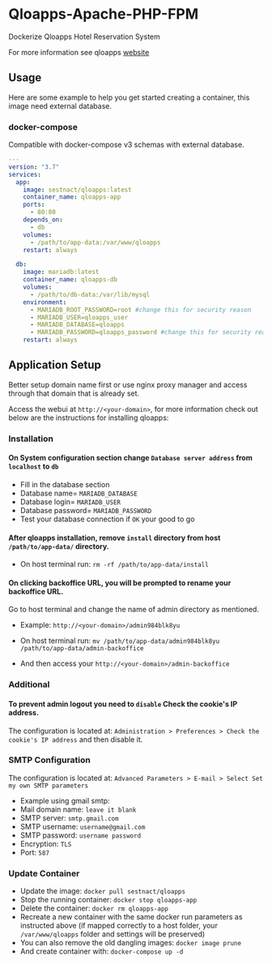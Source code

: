 <!-- DO NOT EDIT THIS FILE MANUALLY  -->
# Qloapps-Apache-PHP-FPM

Dockerize Qloapps Hotel Reservation System 

For more information see qloapps [website](https://qloapps.com/)

## Usage

Here are some example to help you get started creating a container, this image need external database.

### docker-compose 

Compatible with docker-compose v3 schemas with external database.

```yaml
---
version: "3.7"
services:
  app:
    image: sestnact/qloapps:latest
    container_name: qloapps-app
    ports:
      - 80:80
    depends_on:
      - db
    volumes:
      - /path/to/app-data:/var/www/qloapps
    restart: always

  db:
    image: mariadb:latest
    container_name: qloapps-db
    volumes:
      - /path/to/db-data:/var/lib/mysql
    environment:
      - MARIADB_ROOT_PASSWORD=root #change this for security reason
      - MARIADB_USER=qloapps_user
      - MARIADB_DATABASE=qloapps
      - MARIADB_PASSWORD=qloapps_password #change this for security reason
    restart: always
```
## Application Setup

Better setup domain name first or use nginx proxy manager and access through that domain that is already set.

Access the webui at `http://<your-domain>`, for more information check out below are the instructions for installing qloapps:

### Installation

#### On System configuration section change `Database server address` from `localhost` to `db` 
* Fill in the database section
* Database name= `MARIADB_DATABASE`
* Database login= `MARIADB_USER`
* Database password= `MARIADB_PASSWORD`
* Test your database connection if `OK` your good to go 

#### After qloapps installation, remove `install` directory from host `/path/to/app-data/` directory.
* On host terminal run: `rm -rf /path/to/app-data/install`

#### On clicking backoffice URL, you will be prompted to rename your backoffice URL.

Go to host terminal and change the name of admin directory as mentioned.

* Example: `http://<your-domain>/admin984blk8yu`

* On host terminal run: `mv /path/to/app-data/admin984blk8yu /path/to/app-data/admin-backoffice`

* And then access your `http://<your-domain>/admin-backoffice`

### Additional

#### To prevent admin logout you need to `disable` Check the cookie's IP address.

The configuration is located at: `Administration > Preferences > Check the cookie's IP address` and then disable it.

### SMTP Configuration

The configuration is located at: `Advanced Parameters > E-mail > Select Set my own SMTP parameters`

* Example using gmail smtp:
* Mail domain name: `leave it blank`
* SMTP server: `smtp.gmail.com`
* SMTP username: `username@gmail.com`
* SMTP password: `username password`
* Encryption: `TLS`
* Port: `587`

### Update Container

* Update the image: `docker pull sestnact/qloapps`
* Stop the running container: `docker stop qloapps-app`
* Delete the container: `docker rm qloapps-app`
* Recreate a new container with the same docker run parameters as instructed above (if mapped correctly to a host folder, your `/var/www/qloapps` folder and settings will be preserved)
* You can also remove the old dangling images: `docker image prune`
* And create container with: `docker-compose up -d`
